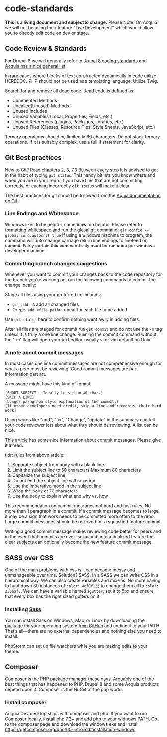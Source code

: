# code-standards

**This is a living document and subject to change.**
Please Note: On Acquia we will not be using their feature "Live Development" which would allow you to directly edit code on dev or stage.

## Code Review & Standards
For Drupal 8 we will generally refer to [Drupal 8 coding standards](https://www.drupal.org/docs/develop/standards)  and [Acquia has a nice general list](https://docs.acquia.com/blt/developer/code-review/).

In rare cases where blocks of text constructed dynamically in code utilize HEREDOC. PHP should not be used as a templating language.  Utilize Twig.

Search for and remove all dead code.
Dead code is defined as:
- Commented Methods
- Uncalled(Unused) Methods
- Unused Includes
- Unused Variables (Local, Properties, Fields, etc.)
- Unused References (plugins, Packages, libraries, etc.)
- Unused Files (Classes, Resource Files, Style Sheets, JavaScript, etc.)

Ternary operations should be limited to 80 characters. Do not stack ternary operations.  If it is suitably complex, use a full if statement for clarity.

## Git Best practices
New to Git? [Read chapters](https://git-scm.com/book/en/v2) [2](https://git-scm.com/book/en/v2/Git-Basics-Getting-a-Git-Repository), [3](https://git-scm.com/book/en/v2/Git-Branching-Branches-in-a-Nutshell), [7.3](https://git-scm.com/book/en/v2/Git-Tools-Stashing-and-Cleaning)
Between every step it is advised to get in the habit of typing `git status`. This handy bit lets you know where and when you are in your repo. If you have files that are not committing correctly, or caching incorrectly `git status` will make it clear.

The best practices for git should be followed from the [Aquia documentation on Git](https://docs.acquia.com/acquia-cloud/develop/repository/git/). 

### Line Endings and Whitespace
Windows likes to be helpful, sometimes too helpful.  Please refer to [formatting whitespace](https://git-scm.com/book/en/v2/Customizing-Git-Git-Configuration#_formatting_and_whitespace) and run the global git command:
`git config --global core.autocrlf true` 
If using a windows machine to program, the command will auto change carriage return line endings to linefeed on commit. Fairly certain this command only need be run once per windows developer machine.

### Committing branch changes suggestions
Whenever you want to commit your changes back to the code repository for the branch you’re working on, run the following commands to commit the change locally:

Stage all files using your preferred commands:
- `git add -A`  add all changed files
- Or `git add <file path>`  repeat for each file to be added

Use `git status` here to confirm nothing went awry in adding files.

After all files are staged for commit run `git commit` and do not use the `-m` tag unless it is truly a one line change.  Running the commit command without the '-m' flag will open your text editor, usually vi or vim default on Unix.

### A note about commit messages

In most cases one line commit messages are not comprehensive enough for what a peer must be reviewing. Good commit messages are part information part art.

A message might have this kind of format
```
[SHORT SUBJECT - Ideally less than 80 char.]
[SKIP A LINE]
[Longer paragraph style explanation of the commit.]
[If other developers need credit, skip a line and recognize their hard work]
```
Using words like "add", "fix", "Change", "update" in the summary can tell your code reviewer lots about what they should be reviewing. A list can be nice.

[This article](https://chris.beams.io/posts/git-commit/) has some nice information about commit messages. Please give it a read.

tldr: rules from above article:
1. Separate subject from body with a blank line
1. Limit the subject line to 50 characters Maximum 80 characters
1. Capitalize the subject line
1. Do not end the subject line with a period
1. Use the imperative mood in the subject line
1. Wrap the body at 72 characters
1. Use the body to explain what and why vs. how

This recommendation on commit messages not hard and fast rules; No more than 1 paragraph in a commit. If a commit message becomes to large, it may be a sign that work needs to be committed more often to the repo. Large commit messages should be reserved for a squashed feature commit.

Writing a good commit message makes reviewing code better for peers and in the event that commits are ever 'squashed' into a finalized feature the clear subjects can optionally become the new feature commit message. 

## SASS over CSS
One of the main problems with css is it can become messy and unmanageable over time. Solution? SASS.  In a SASS we can write CSS in a hierarchical way. We can also create variables and mix-ins.  No more having to hunt down 30 instances of `color: #cf0f12;` to change them all to `color: 336aaf;`. We can have a variable named `$gutter`, set it to 5px and ensure that every box has the right sized gutters on it.

### Installing  [Sass](https://sass-lang.com/install)
You can install Sass on Windows, Mac, or Linux by downloading the package for your operating system [from GitHub](https://github.com/sass/dart-sass/releases/tag/1.22.10) and adding it to your PATH. That’s all—there are no external dependencies and nothing else you need to install.

PhpStorm can set up file watchers while you are making edits to your theme.

## Composer

Composer is the PHP package manager these days. Arguably one of the best things that has happened to PHP. Drupal 8 and some Acquia products depend upon it. Composer is the NuGet of the php world.

### Install composer 
Acquia Dev desktop ships with composer and php.  If you want to run Composer locally, install php 7.2+ and add php to your widnows PATH. Go to the composer page and download the windows exe and install. https://getcomposer.org/doc/00-intro.md#installation-windows




